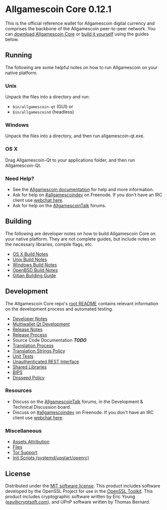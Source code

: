 Allgamescoin Core 0.12.1
=====================

This is the official reference wallet for Allgamescoin digital currency and comprises the backbone of the Allgamescoin peer-to-peer network. You can [download Allgamescoin Core](https://www.allgamescoin.org/downloads/) or [build it yourself](#building) using the guides below.

Running
---------------------
The following are some helpful notes on how to run Allgamescoin on your native platform.

### Unix

Unpack the files into a directory and run:

- `bin/allgamescoin-qt` (GUI) or
- `bin/allgamescoind` (headless)

### Windows

Unpack the files into a directory, and then run allgamescoin-qt.exe.

### OS X

Drag Allgamescoin-Qt to your applications folder, and then run Allgamescoin-Qt.

### Need Help?

* See the [Allgamescoin documentation](https://allgamescoindev.atlassian.net/wiki/display/DOC)
for help and more information.
* Ask for help on [#allgamescoindev](http://webchat.freenode.net?channels=allgamescoindev) on Freenode. If you don't have an IRC client use [webchat here](http://webchat.freenode.net?channels=allgamescoindev).
* Ask for help on the [AllgamescoinTalk](https://allgamescointalk.org/) forums.

Building
---------------------
The following are developer notes on how to build Allgamescoin Core on your native platform. They are not complete guides, but include notes on the necessary libraries, compile flags, etc.

- [OS X Build Notes](build-osx.md)
- [Unix Build Notes](build-unix.md)
- [Windows Build Notes](build-windows.md)
- [OpenBSD Build Notes](build-openbsd.md)
- [Gitian Building Guide](gitian-building.md)

Development
---------------------
The Allgamescoin Core repo's [root README](/README.md) contains relevant information on the development process and automated testing.

- [Developer Notes](developer-notes.md)
- [Multiwallet Qt Development](multiwallet-qt.md)
- [Release Notes](release-notes.md)
- [Release Process](release-process.md)
- Source Code Documentation ***TODO***
- [Translation Process](translation_process.md)
- [Translation Strings Policy](translation_strings_policy.md)
- [Unit Tests](unit-tests.md)
- [Unauthenticated REST Interface](REST-interface.md)
- [Shared Libraries](shared-libraries.md)
- [BIPS](bips.md)
- [Dnsseed Policy](dnsseed-policy.md)

### Resources
* Discuss on the [AllgamescoinTalk](https://allgamescointalk.org/) forums, in the Development & Technical Discussion board.
* Discuss on [#allgamescoindev](http://webchat.freenode.net/?channels=allgamescoindev) on Freenode. If you don't have an IRC client use [webchat here](http://webchat.freenode.net/?channels=allgamescoindev).

### Miscellaneous
- [Assets Attribution](assets-attribution.md)
- [Files](files.md)
- [Tor Support](tor.md)
- [Init Scripts (systemd/upstart/openrc)](init.md)

License
---------------------
Distributed under the [MIT software license](http://www.opensource.org/licenses/mit-license.php).
This product includes software developed by the OpenSSL Project for use in the [OpenSSL Toolkit](https://www.openssl.org/). This product includes
cryptographic software written by Eric Young ([eay@cryptsoft.com](mailto:eay@cryptsoft.com)), and UPnP software written by Thomas Bernard.
